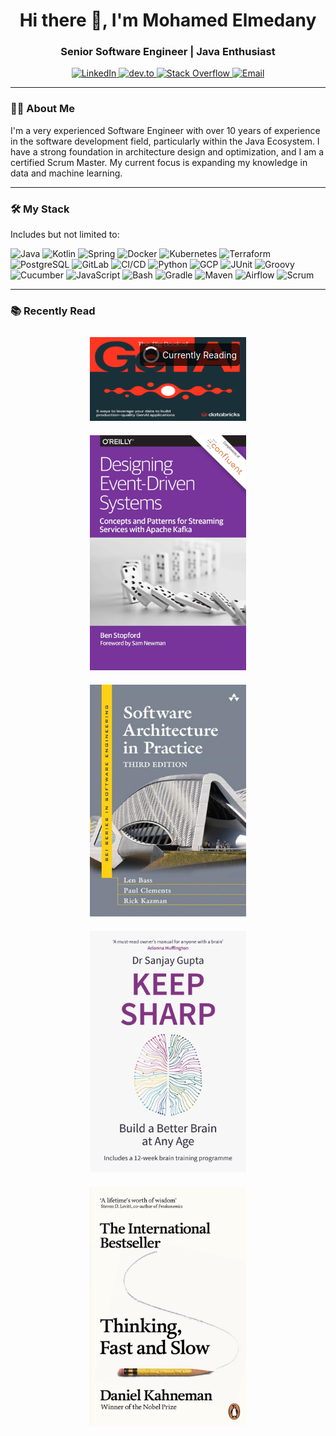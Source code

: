 <h1 style="text-align: center;">Hi there 👋, I'm Mohamed Elmedany</h1>
<h3 style="text-align: center;">Senior Software Engineer | Java Enthusiast</h3>

<p style="text-align: center;">
  <a href="https://www.linkedin.com/in/melmedany/" target="_blank">
    <img src="https://img.shields.io/badge/-LinkedIn-blue?style=flat-square&logo=linkedin" alt="LinkedIn"/>
  </a>
  <a href="https://dev.to/melmedany" target="_blank">
    <img src="https://img.shields.io/badge/-dev.to-0A0A0A?style=flat-square&logo=dev.to" alt="dev.to"/>
  </a>
  <a href="https://stackoverflow.com/users/7881130" target="_blank">
    <img src="https://img.shields.io/badge/-Stack%20Overflow-FE7A16?style=flat-square&logo=stack-overflow" alt="Stack Overflow"/>
  </a>
  <a href="mailto:mo.elmedany@gmail.com" target="_blank">
    <img src="https://img.shields.io/badge/-Email-D14836?style=flat-square&logo=gmail&logoColor=white" alt="Email"/>
  </a>
</p>

---

### 👨‍💻 About Me

I'm a very experienced Software Engineer with over 10 years of experience in the software development field, particularly within the Java Ecosystem. I have a strong foundation in architecture design and optimization, and I am a certified Scrum Master. My current focus is expanding my knowledge in data and machine learning.

---

### 🛠️ My Stack

Includes but not limited to:

![Java](https://img.shields.io/badge/-Java-007396?style=flat-square&logo=java)
![Kotlin](https://img.shields.io/badge/-Kotlin-0095D5?style=flat-square&logo=kotlin)
![Spring](https://img.shields.io/badge/-Spring-6DB33F?style=flat-square&logo=spring)
![Docker](https://img.shields.io/badge/-Docker-2496ED?style=flat-square&logo=docker)
![Kubernetes](https://img.shields.io/badge/-Kubernetes-326CE5?style=flat-square&logo=kubernetes)
![Terraform](https://img.shields.io/badge/-Terraform-623CE4?style=flat-square&logo=terraform)
![PostgreSQL](https://img.shields.io/badge/-PostgreSQL-336791?style=flat-square&logo=postgresql)
![GitLab](https://img.shields.io/badge/-GitLab-FC6D26?style=flat-square&logo=gitlab)
![CI/CD](https://img.shields.io/badge/-CI%2FCD-00ADD8?style=flat-square&logo=continuous-integration)
![Python](https://img.shields.io/badge/-Python-3776AB?style=flat-square&logo=python)
![GCP](https://img.shields.io/badge/-GCP-4285F4?style=flat-square&logo=google-cloud)
![JUnit](https://img.shields.io/badge/-JUnit-25A162?style=flat-square&logo=junit5)
![Groovy](https://img.shields.io/badge/-Groovy-4298B8?style=flat-square&logo=apache-groovy)
![Cucumber](https://img.shields.io/badge/-Cucumber-23D96C?style=flat-square&logo=cucumber)
![JavaScript](https://img.shields.io/badge/-JavaScript-F7DF1E?style=flat-square&logo=javascript)
![Bash](https://img.shields.io/badge/-Bash-4EAA25?style=flat-square&logo=gnu-bash)
![Gradle](https://img.shields.io/badge/-Gradle-02303A?style=flat-square&logo=gradle)
![Maven](https://img.shields.io/badge/-Maven-C71A36?style=flat-square&logo=apache-maven)
![Airflow](https://img.shields.io/badge/-Airflow-017CEE?style=flat-square&logo=apache-airflow)
![Scrum](https://img.shields.io/badge/-Scrum-6DB33F?style=flat-square&logo=scrum)

[//]: # (---)

[//]: # ()
[//]: # (### 📜 Certifications)

[//]: # ()
[//]: # (- Certified Scrum Master &#40;CSM&#41;)

[//]: # (- Oracle Certified Professional, Java SE 11 Developer)

[//]: # (- Google Cloud Professional Data Engineer)

[//]: # (- Docker Certified Associate &#40;DCA&#41;)

[//]: # (- Kubernetes Certified Application Developer &#40;CKAD&#41;)

---

### 📚 Recently Read

<div style="display: flex; justify-content: center; align-items: center; flex-wrap: wrap;">
  <div style="position: relative; margin: 10px; text-align: center;">
    <img src="static/img/1716313051028.png" alt="The Big Book of Generative AI" width="250"/>
  <div style="position: absolute; top: 10px; right: 10px; background-color: rgba(0, 0, 0, 0.7); color: white; padding: 5px; border-radius: 5px; display: flex; align-items: center;">
    <div style="border: 3px solid rgba(255, 255, 255, 0.3); border-radius: 50%; border-top: 3px solid #ffffff; width: 20px; height: 20px; animation: spin 1s linear infinite; margin-right: 5px;"></div> Currently Reading
  </div>
  </div>
  <div style="margin: 10px;">
    <img src="static/img/39793332.jpg" alt="Designing Event-Driven Systems" width="250"/>
  </div>
  <div style="margin: 10px;">
    <img src="static/img/615FvRR9.jpg" alt="Software Architecture in Practice" width="250"/>
  </div>
  <div style="margin: 10px;">
    <img src="static/img/7771200.jpg" alt="Keep Sharp: Build a Better Brain" width="250"/>
  </div>
  <div style="margin: 10px;">
    <img src="static/img/7811200.jpg" alt="Thinking, Fast and Slow" width="250"/>
  </div>
</div>



